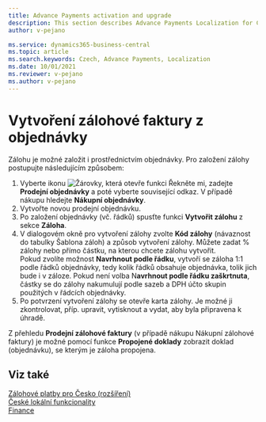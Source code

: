 ```yaml
---
title: Advance Payments activation and upgrade
description: This section describes Advance Payments Localization for Czech extension functionality.
author: v-pejano

ms.service: dynamics365-business-central
ms.topic: article
ms.search.keywords: Czech, Advance Payments, Localization
ms.date: 10/01/2021
ms.reviewer: v-pejano
ms.author: v-pejano
---
```


# Vytvoření zálohové faktury z objednávky  

Zálohu je možné založit i prostřednictvím objednávky. Pro založení zálohy postupujte následujícím způsobem:

1. Vyberte ikonu ![Žárovky, která otevře funkci Řekněte mi](../../media/ui-search/search_small.png "Řekněte mi, co chcete dělat"), zadejte **Prodejní objednávky** a poté vyberte související odkaz. V případě nákupu hledejte **Nákupní objednávky**.
2. Vytvořte novou prodejní objednávku.
3. Po založení objednávky (vč. řádků) spusťte funkci **Vytvořit zálohu** z sekce **Záloha**. 
4. V dialogovém okně pro vytvoření zálohy zvolte **Kód zálohy** (návaznost do tabulky Šablona záloh) a způsob vytvoření zálohy. Můžete zadat % zálohy nebo přímo částku, na kterou chcete zálohu vytvořit.  
Pokud zvolíte možnost **Navrhnout podle řádku**, vytvoří se záloha 1:1 podle řádků objednávky, tedy kolik řádků obsahuje objednávka, tolik jich bude i v záloze. Pokud není volba N**avrhnout podle řádku zaškrtnuta**, částky se do zálohy nakumulují podle sazeb a DPH účto skupin použitých v řádcích objednávky.
5. Po potvrzení vytvoření zálohy se otevře karta zálohy. Je možné ji zkontrolovat, příp. upravit, vytisknout a vydat, aby byla připravena k úhradě.

Z přehledu **Prodejní zálohové faktury** (v případě nákupu Nákupní zálohové faktury) je možné pomocí funkce **Propojené doklady** zobrazit doklad (objednávku), se kterým je záloha propojena.


## Viz také

[Zálohové platby pro Česko (rozšíření)](ui-extensions-advance-payments-localization-cz.md)  
[České lokální funkcionality](czech-local-functionality.md)  
[Finance](../../finance.md)
